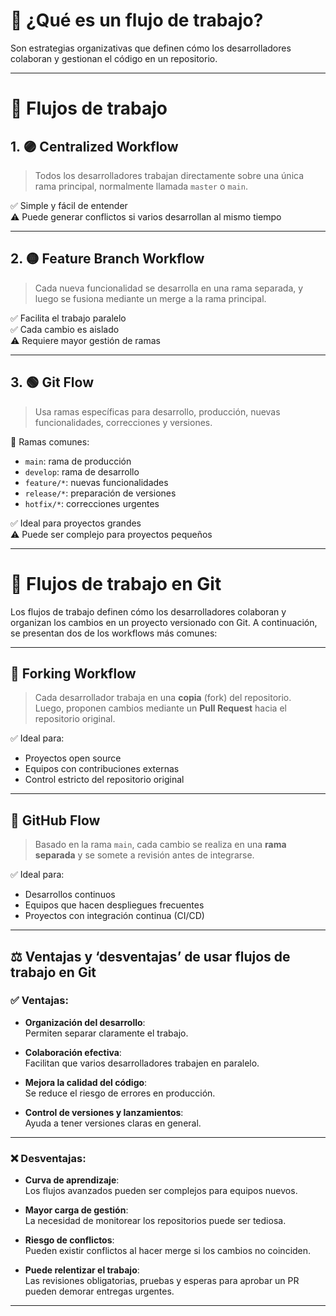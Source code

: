# 🔄 ¿Qué es un flujo de trabajo?

Son estrategias organizativas que definen cómo los desarrolladores colaboran y gestionan el código en un repositorio.

---

# 🧭 Flujos de trabajo

## 1. 🟣 Centralized Workflow

> Todos los desarrolladores trabajan directamente sobre una única rama principal, normalmente llamada `master` o `main`.

✅ Simple y fácil de entender  
⚠️ Puede generar conflictos si varios desarrollan al mismo tiempo

---

## 2. 🟡 Feature Branch Workflow

> Cada nueva funcionalidad se desarrolla en una rama separada, y luego se fusiona mediante un merge a la rama principal.

✅ Facilita el trabajo paralelo  
✅ Cada cambio es aislado  
⚠️ Requiere mayor gestión de ramas

---

## 3. 🟢 Git Flow

> Usa ramas específicas para desarrollo, producción, nuevas funcionalidades, correcciones y versiones.

🔀 Ramas comunes:
- `main`: rama de producción
- `develop`: rama de desarrollo
- `feature/*`: nuevas funcionalidades
- `release/*`: preparación de versiones
- `hotfix/*`: correcciones urgentes

✅ Ideal para proyectos grandes  
⚠️ Puede ser complejo para proyectos pequeños

---

# 🔄 Flujos de trabajo en Git

Los flujos de trabajo definen cómo los desarrolladores colaboran y organizan los cambios en un proyecto versionado con Git. A continuación, se presentan dos de los workflows más comunes:

---

## 🍴 Forking Workflow

> Cada desarrollador trabaja en una **copia** (fork) del repositorio.  
> Luego, proponen cambios mediante un **Pull Request** hacia el repositorio original.

✅ Ideal para:  
- Proyectos open source  
- Equipos con contribuciones externas  
- Control estricto del repositorio original

---

## 🐙 GitHub Flow

> Basado en la rama `main`, cada cambio se realiza en una **rama separada** y se somete a revisión antes de integrarse.

✅ Ideal para:  
- Desarrollos continuos  
- Equipos que hacen despliegues frecuentes  
- Proyectos con integración continua (CI/CD)

---

## ⚖️ Ventajas y ‘desventajas’ de usar flujos de trabajo en Git

### ✅ Ventajas:

- **Organización del desarrollo**:  
  Permiten separar claramente el trabajo.

- **Colaboración efectiva**:  
  Facilitan que varios desarrolladores trabajen en paralelo.

- **Mejora la calidad del código**:  
  Se reduce el riesgo de errores en producción.

- **Control de versiones y lanzamientos**:  
  Ayuda a tener versiones claras en general.

---

### ❌ Desventajas:

- **Curva de aprendizaje**:  
  Los flujos avanzados pueden ser complejos para equipos nuevos.

- **Mayor carga de gestión**:  
  La necesidad de monitorear los repositorios puede ser tediosa.

- **Riesgo de conflictos**:  
  Pueden existir conflictos al hacer merge si los cambios no coinciden.

- **Puede relentizar el trabajo**:  
  Las revisiones obligatorias, pruebas y esperas para aprobar un PR pueden demorar entregas urgentes.

---


